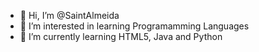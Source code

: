 - 👋 Hi, I’m @SaintAlmeida
- 👀 I’m interested in learning Programamming Languages
- 🌱 I’m currently learning HTML5, Java and Python
